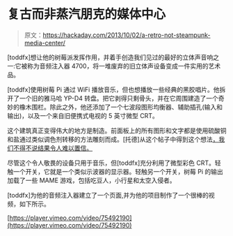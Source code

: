 # 复古而非蒸汽朋克的媒体中心

> 原文：<https://hackaday.com/2013/10/02/a-retro-not-steampunk-media-center/>

[toddfx]想让他的树莓派发挥作用，并着手创造我们见过的最好的立体声音响之一:它被称为音频注入器 4700，将一堆废弃的旧立体声设备变成一件实用的艺术品。

[toddfx]使用树莓 Pi 通过 WiFi 播放音乐，但也想播放一些经典的黑胶唱片。他拆开了一个旧的雅马哈 YP-D4 转盘。把它剥得只剩骨头，并在它周围建造了一个奇妙的橡木围栏。除此之外，他还添加了一个七波段图形均衡器、辅助插孔(输入和输出)，以及一个来自旧便携式电视的 5 英寸微型 CRT。

这个建筑真正变得伟大的地方是制造。前面板上的所有图形和文字都是使用硫酸铜和盐通过类似调色剂转移的方法雕刻而成。[托德]从这个帖子中得到这个想法[，我们不得不说结果令人难以置信。](http://electro-music.com/forum/topic-26116.html)

尽管这个令人敬畏的设备只用于音乐，但[toddfx]充分利用了微型彩色 CRT。轻触一个开关，它就是一个类似示波器的显示器。轻触另一个开关，树莓 Pi 的输出加载了一些 MAME 游戏，包括吃豆人，小行星和太空入侵者。

[toddfx]为他的音频注入器建立了一个页面,并为他的项目制作了一个很棒的视频，如下所示。

[https://player.vimeo.com/video/75492190](https://player.vimeo.com/video/75492190)